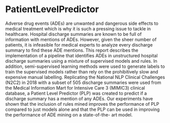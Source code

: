 # PatientLevelPredictor

Adverse drug events (ADEs) are unwanted and dangerous side effects to medical treatment which is why it is such a pressing issue to tackle in healthcare. Hospital discharge summaries are known to be full of information with mentions of ADEs. However, given the sheer number of patients, it is infeasible for medical experts to analyze every discharge summary to find these ADE mentions. This report describes the implementation of a pipeline that identifies ADEs in unstructured hospital discharge summaries using a mixture of supervised models and rules. In addition, semi-supervised learning methods were used to generate labels to train the supervised models rather than rely on the prohibitively slow and expensive manual labelling. Replicating the National NLP Clinical Challenges (N2C2) in 2018 with a subset of 505 discharge summaries were used from the Medical Information Mart for Intensive Care 3 (MIMIC3) clinical database, a Patient Level Predictor (PLP) was created to predict if a discharge summary has a mention of any ADEs. Our experiments have shown that the inclusion of rules mined improves the performance of PLP compared to just models alone and that the PLP can be used in improving the performance of ADE mining on a state-of-the- art model.
